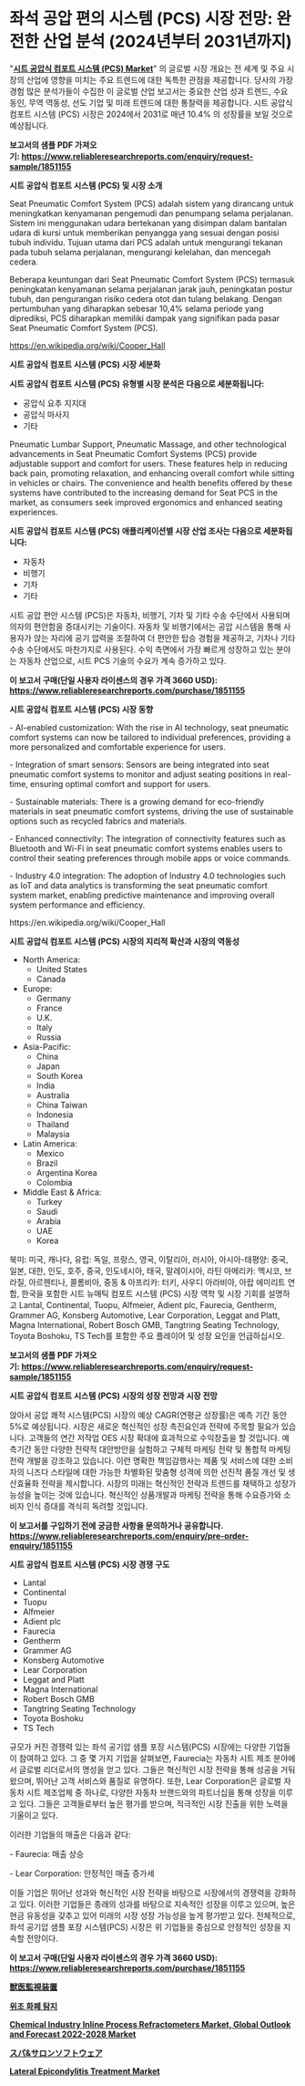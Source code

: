 <p><h1>좌석 공압 편의 시스템 (PCS) 시장 전망: 완전한 산업 분석 (2024년부터 2031년까지)</h1></p><p>"<strong><a href="https://www.reliableresearchreports.com/global-seat-pneumatic-comfort-system-market-r1851155">시트 공압식 컴포트 시스템 (PCS) Market</a></strong>" 의 글로벌 시장 개요는 전 세계 및 주요 시장의 산업에 영향을 미치는 주요 트렌드에 대한 독특한 관점을 제공합니다. 당사의 가장 경험 많은 분석가들이 수집한 이 글로벌 산업 보고서는 중요한 산업 성과 트렌드, 수요 동인, 무역 역동성, 선도 기업 및 미래 트렌드에 대한 통찰력을 제공합니다. 시트 공압식 컴포트 시스템 (PCS) 시장은 2024에서 2031로 매년 10.4% 의 성장률을 보일 것으로 예상됩니다.</p>
<p><strong>보고서의 샘플 PDF 가져오기:&nbsp;<a href="https://www.reliableresearchreports.com/enquiry/request-sample/1851155">https://www.reliableresearchreports.com/enquiry/request-sample/1851155</a></strong></p>
<p><strong>시트 공압식 컴포트 시스템 (PCS) 및 시장 소개</strong></p>
<p><p>Seat Pneumatic Comfort System (PCS) adalah sistem yang dirancang untuk meningkatkan kenyamanan pengemudi dan penumpang selama perjalanan. Sistem ini menggunakan udara bertekanan yang disimpan dalam bantalan udara di kursi untuk memberikan penyangga yang sesuai dengan posisi tubuh individu. Tujuan utama dari PCS adalah untuk mengurangi tekanan pada tubuh selama perjalanan, mengurangi kelelahan, dan mencegah cedera.</p><p>Beberapa keuntungan dari Seat Pneumatic Comfort System (PCS) termasuk peningkatan kenyamanan selama perjalanan jarak jauh, peningkatan postur tubuh, dan pengurangan risiko cedera otot dan tulang belakang. Dengan pertumbuhan yang diharapkan sebesar 10,4% selama periode yang diprediksi, PCS diharapkan memiliki dampak yang signifikan pada pasar Seat Pneumatic Comfort System (PCS).</p></p>
<p><a href="https://en.wikipedia.org/wiki/Cooper_Hall">https://en.wikipedia.org/wiki/Cooper_Hall</a></p>
<p><strong>시트 공압식 컴포트 시스템 (PCS) 시장 세분화</strong></p>
<p><strong>시트 공압식 컴포트 시스템 (PCS) 유형별 시장 분석은 다음으로 세분화됩니다:</strong></p>
<p><ul><li>공압식 요추 지지대</li><li>공압식 마사지</li><li>기타</li></ul></p>
<p><p>Pneumatic Lumbar Support, Pneumatic Massage, and other technological advancements in Seat Pneumatic Comfort Systems (PCS) provide adjustable support and comfort for users. These features help in reducing back pain, promoting relaxation, and enhancing overall comfort while sitting in vehicles or chairs. The convenience and health benefits offered by these systems have contributed to the increasing demand for Seat PCS in the market, as consumers seek improved ergonomics and enhanced seating experiences.</p></p>
<p><strong>시트 공압식 컴포트 시스템 (PCS) 애플리케이션별 시장 산업 조사는 다음으로 세분화됩니다:</strong></p>
<p><ul><li>자동차</li><li>비행기</li><li>기차</li><li>기타</li></ul></p>
<p><p>시트 공압 편안 시스템 (PCS)은 자동차, 비행기, 기차 및 기타 수송 수단에서 사용되며 의자의 편안함을 증대시키는 기술이다. 자동차 및 비행기에서는 공압 시스템을 통해 사용자가 앉는 자리에 공기 압력을 조절하여 더 편안한 탑승 경험을 제공하고, 기차나 기타 수송 수단에서도 마찬가지로 사용된다. 수익 측면에서 가장 빠르게 성장하고 있는 분야는 자동차 산업으로, 시트 PCS 기술의 수요가 계속 증가하고 있다.</p></p>
<p><strong>이 보고서 구매(단일 사용자 라이센스의 경우 가격 3660 USD): <a href="https://www.reliableresearchreports.com/purchase/1851155">https://www.reliableresearchreports.com/purchase/1851155</a></strong></p>
<p><strong>시트 공압식 컴포트 시스템 (PCS) 시장 동향</strong></p>
<p><p>- AI-enabled customization: With the rise in AI technology, seat pneumatic comfort systems can now be tailored to individual preferences, providing a more personalized and comfortable experience for users.</p><p>- Integration of smart sensors: Sensors are being integrated into seat pneumatic comfort systems to monitor and adjust seating positions in real-time, ensuring optimal comfort and support for users.</p><p>- Sustainable materials: There is a growing demand for eco-friendly materials in seat pneumatic comfort systems, driving the use of sustainable options such as recycled fabrics and materials.</p><p>- Enhanced connectivity: The integration of connectivity features such as Bluetooth and Wi-Fi in seat pneumatic comfort systems enables users to control their seating preferences through mobile apps or voice commands.</p><p>- Industry 4.0 integration: The adoption of Industry 4.0 technologies such as IoT and data analytics is transforming the seat pneumatic comfort system market, enabling predictive maintenance and improving overall system performance and efficiency.</p></p>
<p>https://en.wikipedia.org/wiki/Cooper_Hall</p>
<p><strong>시트 공압식 컴포트 시스템 (PCS) 시장의 지리적 확산과 시장의 역동성</strong></p>
<p><ul>
    <li>
        North America:
        <ul>
            <li>United States</li>
            <li>Canada</li>
        </ul>
    </li>
    <li>
        Europe:
        <ul>
            <li>Germany</li>
            <li>France</li>
            <li>U.K.</li>
            <li>Italy</li>
            <li>Russia</li>
        </ul>
    </li>
    <li>
        Asia-Pacific:
        <ul>
            <li>China</li>
            <li>Japan</li>
            <li>South Korea</li>
            <li>India</li>
            <li>Australia</li>
            <li>China Taiwan</li>
            <li>Indonesia</li>
            <li>Thailand</li>
            <li>Malaysia</li>
        </ul>
    </li>
    <li>
        Latin America:
        <ul>
            <li>Mexico</li>
            <li>Brazil</li>
            <li>Argentina Korea</li>
            <li>Colombia</li>
        </ul>
    </li>
    <li>
        Middle East & Africa:
        <ul>
            <li>Turkey</li>
            <li>Saudi</li>
            <li>Arabia</li>
            <li>UAE</li>
            <li>Korea</li>
        </ul>
    </li>
    </ul></p>
<p><p>북미: 미국, 캐나다, 유럽: 독일, 프랑스, 영국, 이탈리아, 러시아, 아시아-태평양: 중국, 일본, 대한, 인도, 호주, 중국, 인도네시아, 태국, 말레이시아, 라틴 아메리카: 멕시코, 브라질, 아르헨티나, 콜롬비아, 중동 & 아프리카: 터키, 사우디 아라비아, 아랍 에미리트 연합, 한국을 포함한 시트 뉴매틱 컴포트 시스템 (PCS) 시장 역학 및 시장 기회를 설명하고 Lantal, Continental, Tuopu, Alfmeier, Adient plc, Faurecia, Gentherm, Grammer AG, Konsberg Automotive, Lear Corporation, Leggat and Platt, Magna International, Robert Bosch GMB, Tangtring Seating Technology, Toyota Boshoku, TS Tech를 포함한 주요 플레이어 및 성장 요인을 언급하십시오.</p></p>
<p><strong>보고서의 샘플 PDF 가져오기:&nbsp;<a href="https://www.reliableresearchreports.com/enquiry/request-sample/1851155">https://www.reliableresearchreports.com/enquiry/request-sample/1851155</a></strong></p>
<p><strong>시트 공압식 컴포트 시스템 (PCS) 시장의 성장 전망과 시장 전망</strong></p>
<p><p>앉아서 공압 쾌적 시스템(PCS) 시장의 예상 CAGR(연평균 성장률)은 예측 기간 동안 5%로 예상됩니다. 시장은 새로운 혁신적인 성장 촉진요인과 전략에 주목할 필요가 있습니다. 고객들의 연간 저작업 OES 시장 확대에 효과적으로 수익창출을 할 것입니다. 예측기간 동안 다양한 전략적 대안방안을 실험하고 구체적 마케팅 전략 및 통합적 마케팅 전략 개발을 강조하고 있습니다. 이런 명확한 책임감행사는 제품 및 서비스에 대한 소비자의 니즈다 스타일에 대한 가능한 차별화된 맞춤형 성격에 의한 선진적 품질 개선 및 생산효율화 전략을 제시합니다. 시장의 미래는 혁신적인 전략과 트렌드를 채택하고 성장가능성을 높이는 것에 있습니다. 혁신적인 상품개발과 마케팅 전략을 통해 수요증가와 소비자 인식 증대를 격식히 독려할 것입니다.</p></p>
<p><strong>이 보고서를 구입하기 전에 궁금한 사항을 문의하거나 공유합니다. <a href="https://www.reliableresearchreports.com/enquiry/pre-order-enquiry/1851155">https://www.reliableresearchreports.com/enquiry/pre-order-enquiry/1851155</a></strong></p>
<p><strong>시트 공압식 컴포트 시스템 (PCS) 시장 경쟁 구도</strong></p>
<p><ul><li>Lantal</li><li>Continental</li><li>Tuopu</li><li>Alfmeier</li><li>Adient plc</li><li>Faurecia</li><li>Gentherm</li><li>Grammer AG</li><li>Konsberg Automotive</li><li>Lear Corporation</li><li>Leggat and Platt</li><li>Magna International</li><li>Robert Bosch GMB</li><li>Tangtring Seating Technology</li><li>Toyota Boshoku</li><li>TS Tech</li></ul></p>
<p><p>규모가 커진 경쟁력 있는 좌석 공기압 샘플 포장 시스템(PCS) 시장에는 다양한 기업들이 참여하고 있다. 그 중 몇 가지 기업을 살펴보면, Faurecia는 자동차 시트 제조 분야에서 글로벌 리더로서의 명성을 얻고 있다. 그들은 혁신적인 시장 전략을 통해 성공을 거둬왔으며, 뛰어난 고객 서비스와 품질로 유명하다. 또한, Lear Corporation은 글로벌 자동차 시트 제조업체 중 하나로, 다양한 자동차 브랜드와의 파트너십을 통해 성장을 이루고 있다. 그들은 고객들로부터 높은 평가를 받으며, 적극적인 시장 진출을 위한 노력을 기울이고 있다.</p><p>이러한 기업들의 매출은 다음과 같다:</p><p>- Faurecia: 매출 상승</p><p>- Lear Corporation: 안정적인 매출 증가세</p><p>이들 기업은 뛰어난 성과와 혁신적인 시장 전략을 바탕으로 시장에서의 경쟁력을 강화하고 있다. 이러한 기업들은 종래의 성과를 바탕으로 지속적인 성장을 이루고 있으며, 높은 현금 유동성을 갖추고 있어 미래의 시장 성장 가능성을 높게 평가받고 있다. 전체적으로, 좌석 공기압 샘플 포장 시스템(PCS) 시장은 위 기업들을 중심으로 안정적인 성장을 지속할 전망이다.</p></p>
<p><strong>이 보고서 구매(단일 사용자 라이센스의 경우 가격 3660 USD): <a href="https://www.reliableresearchreports.com/purchase/1851155">https://www.reliableresearchreports.com/purchase/1851155</a></strong></p>
<p><strong><p><a href="https://github.com/DanykaKilback/Market-Research-Report-List-2/blob/main/537819887066.md">獣医監視装置</a></p><p><a href="https://medium.com/@uisoxxuy65/%EC%9C%84%EC%A1%B0%EC%A7%80%ED%8F%90-%ED%83%90%EC%A7%80-%EC%8B%9C%EC%9E%A5-%EB%B6%84%EC%84%9D-%EB%B3%B4%EA%B3%A0%EC%84%9C-2024%EB%85%84%EB%B6%80%ED%84%B0-2031%EB%85%84%EA%B9%8C%EC%A7%80%EC%9D%98-%EC%A7%80%EC%97%AD-%EC%9C%A0%ED%98%95-%EC%9E%90%EC%99%B8%EC%84%A0-%EC%A0%81%EC%99%B8%EC%84%A0-%EC%9E%90%EC%84%9D-%EC%9B%8C%ED%84%B0%EB%A7%88%ED%81%AC-%EB%AF%B8%ED%81%AC%EB%A1%9C%ED%94%84%EB%A6%B0%ED%8A%B8-%EA%B8%B0%ED%83%80-%EB%B0%8F-%EC%9D%91%EC%9A%A9-%EB%B6%84%EC%95%BC-%ED%82%A4%EC%98%A4%EC%8A%A4%ED%81%AC-%EC%85%80%ED%94%84%EC%B2%B4%ED%81%AC%EC%95%84%EC%9B%83-832d40c5564b">위조 화폐 탐지</a></p><p><a href="https://issuu.com/reportprime-2/docs/chemical-industry-inline-process-re_076194e6bcf0fc">Chemical Industry Inline Process Refractometers Market, Global Outlook and Forecast 2022-2028 Market</a></p><p><a href="https://medium.com/@mares423/2024%E5%B9%B4%E3%81%8B%E3%82%892031%E5%B9%B4%E3%81%BE%E3%81%A7%E3%81%AE%E6%9C%9F%E9%96%93%E3%81%AB%E4%BA%88%E6%B8%AC%E3%81%95%E3%82%8C%E3%82%8B%E6%80%A5%E9%80%9F%E6%88%90%E9%95%B7%E3%81%99%E3%82%8B13-5-%E3%81%AEcagr%E3%82%92%E6%8C%81%E3%81%A4%E3%82%B0%E3%83%AD%E3%83%BC%E3%83%90%E3%83%AB%E3%82%B9%E3%83%91-%E3%82%B5%E3%83%AD%E3%83%B3%E3%82%BD%E3%83%95%E3%83%88%E3%82%A6%E3%82%A7%E3%82%A2%E5%B8%82%E5%A0%B4%E3%81%AE%E3%82%B9%E3%82%B3%E3%83%BC%E3%83%97%E3%81%AB%E9%96%A2%E3%81%99%E3%82%8B%E8%A9%B3%E7%B4%B0%E3%81%AA%E5%88%86%E6%9E%90-8efe533bcd6a">スパ&サロンソフトウェア</a></p><p><a href="https://github.com/nicholepatriciadoylenwnrjr0/Market-Research-Report-List-3/blob/main/lateral-epicondylitis-treatment-market.md">Lateral Epicondylitis Treatment Market</a></p></strong></p>
<p></p>